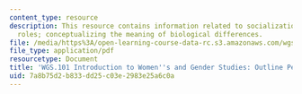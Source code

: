 ```yaml
---
content_type: resource
description: This resource contains information related to socialization and gender
  roles; conceptualizing the meaning of biological differences.
file: /media/https%3A/open-learning-course-data-rc.s3.amazonaws.com/wgs-101-introduction-to-womens-and-gender-studies-fall-2014/7a8b75d2b833dd25c03e2983e25a6c0a_MITWGS_101F14_Essay2Peer.pdf
file_type: application/pdf
resourcetype: Document
title: 'WGS.101 Introduction to Women''s and Gender Studies: Outline Peer Review'
uid: 7a8b75d2-b833-dd25-c03e-2983e25a6c0a
---
```

